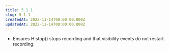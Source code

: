 ```yaml
---
title: 5.1.1
slug: 5-1-1
createdAt: 2022-11-14T00:00:00.000Z
updatedAt: 2022-11-14T00:00:00.000Z
---
```


-   Ensures H.stop() stops recording and that visibility events do not restart recording.
